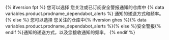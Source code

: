 {% ifversion fpt %}
您可以选择
您关注或已订阅安全警报通知的仓库中 {% data variables.product.prodname_dependabot_alerts %} 通知的递送方式和频率。
{% else %}
您可以选择
您关注的仓库中{% ifversion ghes %}{% data variables.product.prodname_dependabot_alerts %}{% else %}安全警报{% endif %}通知的递送方式，以及您接收通知的频率。
{% endif %}
